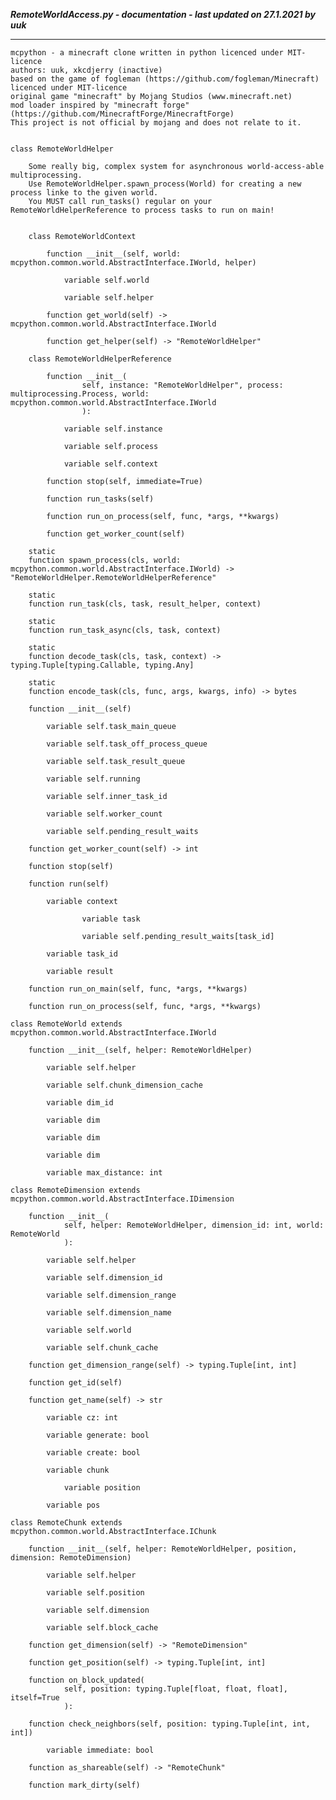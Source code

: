 ***RemoteWorldAccess.py - documentation - last updated on 27.1.2021 by uuk***
___

    mcpython - a minecraft clone written in python licenced under MIT-licence
    authors: uuk, xkcdjerry (inactive)
    based on the game of fogleman (https://github.com/fogleman/Minecraft) licenced under MIT-licence
    original game "minecraft" by Mojang Studios (www.minecraft.net)
    mod loader inspired by "minecraft forge" (https://github.com/MinecraftForge/MinecraftForge)
    This project is not official by mojang and does not relate to it.


    class RemoteWorldHelper
        
        Some really big, complex system for asynchronous world-access-able multiprocessing.
        Use RemoteWorldHelper.spawn_process(World) for creating a new process linke to the given world.
        You MUST call run_tasks() regular on your RemoteWorldHelperReference to process tasks to run on main!


        class RemoteWorldContext

            function __init__(self, world: mcpython.common.world.AbstractInterface.IWorld, helper)

                variable self.world

                variable self.helper

            function get_world(self) -> mcpython.common.world.AbstractInterface.IWorld

            function get_helper(self) -> "RemoteWorldHelper"

        class RemoteWorldHelperReference

            function __init__(
                    self, instance: "RemoteWorldHelper", process: multiprocessing.Process, world: mcpython.common.world.AbstractInterface.IWorld
                    ):

                variable self.instance

                variable self.process

                variable self.context

            function stop(self, immediate=True)

            function run_tasks(self)

            function run_on_process(self, func, *args, **kwargs)

            function get_worker_count(self)

        static
        function spawn_process(cls, world: mcpython.common.world.AbstractInterface.IWorld) -> "RemoteWorldHelper.RemoteWorldHelperReference"

        static
        function run_task(cls, task, result_helper, context)

        static
        function run_task_async(cls, task, context)

        static
        function decode_task(cls, task, context) -> typing.Tuple[typing.Callable, typing.Any]

        static
        function encode_task(cls, func, args, kwargs, info) -> bytes

        function __init__(self)

            variable self.task_main_queue

            variable self.task_off_process_queue

            variable self.task_result_queue

            variable self.running

            variable self.inner_task_id

            variable self.worker_count

            variable self.pending_result_waits

        function get_worker_count(self) -> int

        function stop(self)

        function run(self)

            variable context

                    variable task

                    variable self.pending_result_waits[task_id]

            variable task_id

            variable result

        function run_on_main(self, func, *args, **kwargs)

        function run_on_process(self, func, *args, **kwargs)

    class RemoteWorld extends mcpython.common.world.AbstractInterface.IWorld

        function __init__(self, helper: RemoteWorldHelper)

            variable self.helper

            variable self.chunk_dimension_cache

            variable dim_id

            variable dim

            variable dim

            variable dim

            variable max_distance: int

    class RemoteDimension extends mcpython.common.world.AbstractInterface.IDimension

        function __init__(
                self, helper: RemoteWorldHelper, dimension_id: int, world: RemoteWorld
                ):

            variable self.helper

            variable self.dimension_id

            variable self.dimension_range

            variable self.dimension_name

            variable self.world

            variable self.chunk_cache

        function get_dimension_range(self) -> typing.Tuple[int, int]

        function get_id(self)

        function get_name(self) -> str

            variable cz: int

            variable generate: bool

            variable create: bool

            variable chunk

                variable position

            variable pos

    class RemoteChunk extends mcpython.common.world.AbstractInterface.IChunk

        function __init__(self, helper: RemoteWorldHelper, position, dimension: RemoteDimension)

            variable self.helper

            variable self.position

            variable self.dimension

            variable self.block_cache

        function get_dimension(self) -> "RemoteDimension"

        function get_position(self) -> typing.Tuple[int, int]

        function on_block_updated(
                self, position: typing.Tuple[float, float, float], itself=True
                ):

        function check_neighbors(self, position: typing.Tuple[int, int, int])

            variable immediate: bool

        function as_shareable(self) -> "RemoteChunk"

        function mark_dirty(self)